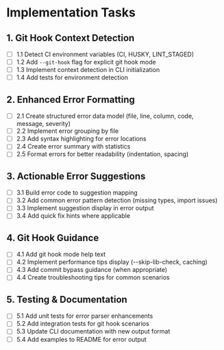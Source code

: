 # Implementation Tasks

## 1. Git Hook Context Detection

- [ ] 1.1 Detect CI environment variables (CI, HUSKY, LINT_STAGED)
- [ ] 1.2 Add `--git-hook` flag for explicit git hook mode
- [ ] 1.3 Implement context detection in CLI initialization
- [ ] 1.4 Add tests for environment detection

## 2. Enhanced Error Formatting

- [ ] 2.1 Create structured error data model (file, line, column, code, message, severity)
- [ ] 2.2 Implement error grouping by file
- [ ] 2.3 Add syntax highlighting for error locations
- [ ] 2.4 Create error summary with statistics
- [ ] 2.5 Format errors for better readability (indentation, spacing)

## 3. Actionable Error Suggestions

- [ ] 3.1 Build error code to suggestion mapping
- [ ] 3.2 Add common error pattern detection (missing types, import issues)
- [ ] 3.3 Implement suggestion display in error output
- [ ] 3.4 Add quick fix hints where applicable

## 4. Git Hook Guidance

- [ ] 4.1 Add git hook mode help text
- [ ] 4.2 Implement performance tips display (--skip-lib-check, caching)
- [ ] 4.3 Add commit bypass guidance (when appropriate)
- [ ] 4.4 Create troubleshooting tips for common scenarios

## 5. Testing & Documentation

- [ ] 5.1 Add unit tests for error parser enhancements
- [ ] 5.2 Add integration tests for git hook scenarios
- [ ] 5.3 Update CLI documentation with new output format
- [ ] 5.4 Add examples to README for error output
